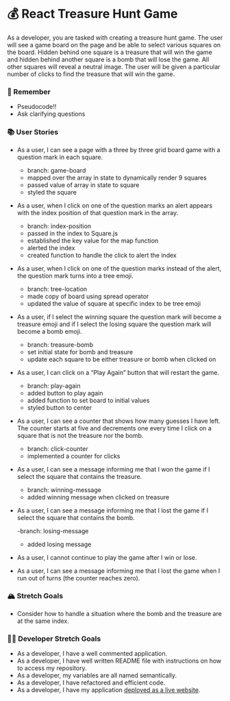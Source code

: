 # 💰 React Treasure Hunt Game

As a developer, you are tasked with creating a treasure hunt game. The user will see a game board on the page and be able to select various squares on the board. Hidden behind one square is a treasure that will win the game and hidden behind another square is a bomb that will lose the game. All other squares will reveal a neutral image. The user will be given a particular number of clicks to find the treasure that will win the game.

### 🤔 Remember

- Pseudocode!!
- Ask clarifying questions

### 📚 User Stories

- As a user, I can see a page with a three by three grid board game with a question mark in each square.

    - branch: game-board
    - mapped over the array in state to dynamically render 9 squares
    - passed value of array in state to square 
    - styled the square

- As a user, when I click on one of the question marks an alert appears with the index position of that question mark in the array.

    - branch: index-position
    - passed in the index to Square.js
    - established the key value for the map function
    - alerted the index
    - created function to handle the click to alert the index
    

- As a user, when I click on one of the question marks instead of the alert, the question mark turns into a tree emoji.

    - branch: tree-location
    - made copy of board using spread operator
    - updated the value of square at specific index to be tree emoji

- As a user, if I select the winning square the question mark will become a treasure emoji and if I select the losing square the question mark will become a bomb emoji.

    - branch: treasure-bomb
    - set initial state for bomb and treasure
    - update each square to be either treasure or bomb when clicked on

- As a user, I can click on a “Play Again” button that will restart the game.

    - branch: play-again
    - added button to play again
    - added function to set board to initial values
    - styled button to center


- As a user, I can see a counter that shows how many guesses I have left. The counter starts at five and decrements one every time I click on a square that is not the treasure nor the bomb.

    - branch: click-counter
    - implemented a counter for clicks
    
- As a user, I can see a message informing me that I won the game if I select the square that contains the treasure.

    - branch: winning-message
    - added winning message when clicked on treasure

- As a user, I can see a message informing me that I lost the game if I select the square that contains the bomb.

    -branch: losing-message
    - added losing message

- As a user, I cannot continue to play the game after I win or lose.
- As a user, I can see a message informing me that I lost the game when I run out of turns (the counter reaches zero).

### 🏔 Stretch Goals

- Consider how to handle a situation where the bomb and the treasure are at the same index.

### 👩‍💻 Developer Stretch Goals

- As a developer, I have a well commented application.
- As a developer, I have well written README file with instructions on how to access my repository.
- As a developer, my variables are all named semantically.
- As a developer, I have refactored and efficient code.
- As a developer, I have my application [deployed as a live website](https://render.com/docs/deploy-create-react-app).
